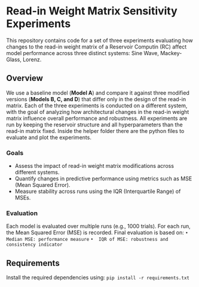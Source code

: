 # Read-in Weight Matrix Sensitivity Experiments

This repository contains code for a set of three experiments evaluating how changes to the read-in weight matrix of a Reservoir Computin (RC) affect model performance across three distinct systems: Sine Wave, Mackey-Glass, Lorenz.

## Overview

We use a baseline model (**Model A**) and compare it against three modified versions (**Models B, C, and D**) that differ only in the design of the read-in matrix. Each of the three experiments is conducted on a different system, with the goal of analyzing how architectural changes in the read-in weight matrix influence overall performance and robustness. All experiments are run by keeping the reservoir structure and all hyperparameters than the read-in matrix fixed. Inside the helper folder there are the python files to evaluate and plot the experiments.

### Goals

- Assess the impact of read-in weight matrix modifications across different systems.
- Quantify changes in predictive performance using metrics such as MSE (Mean Squared Error).
- Measure stability across runs using the IQR (Interquartile Range) of MSEs.

### Evaluation

Each model is evaluated over multiple runs (e.g., 1000 trials). For each run, the Mean Squared Error (MSE) is recorded. Final evaluation is based on:
`•	Median MSE: performance measure`
`•	IQR of MSE: robustness and consistency indicator`

## Requirements

Install the required dependencies using:
`pip install -r requirements.txt`
